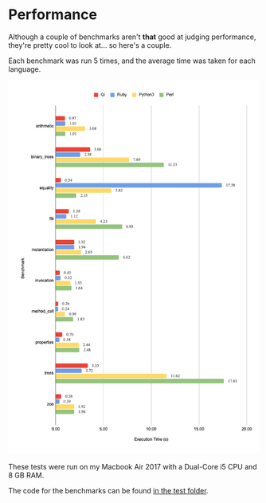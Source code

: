 
# Performance

Although a couple of benchmarks aren't **that** good at judging performance, they're pretty cool to look at... so here's a couple.


Each benchmark was run 5 times, and the average time was taken for each language.

[![Performance Graph][performance-img]]()

These tests were run on my Macbook Air 2017 with a Dual-Core i5 CPU and 8 GB RAM.

The code for the benchmarks can be found [in the test folder](https://github.com/AnonymousAAArdvark/qi/tree/master/test/benchmark).

[performance-img]: assets/images/performance.png